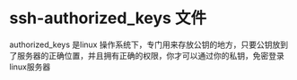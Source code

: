 # ssh-authorized_keys 文件

authorized_keys 是linux 操作系统下，专门用来存放公钥的地方，只要公钥放到了服务器的正确位置，并且拥有正确的权限，你才可以通过你的私钥，免密登录linux服务器
